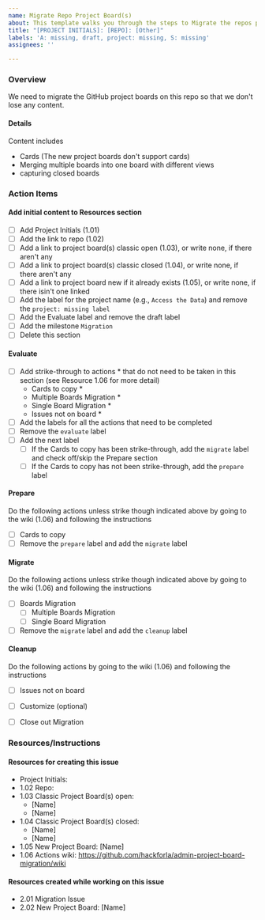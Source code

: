 ```yaml
---
name: Migrate Repo Project Board(s)
about: This template walks you through the steps to Migrate the repos project boards
title: "[PROJECT INITIALS]: [REPO]: [Other]"
labels: 'A: missing, draft, project: missing, S: missing'
assignees: ''

---
```


### Overview
We need to migrate the GitHub project boards on this repo so that we don't lose any content.

#### Details
Content includes
- Cards (The new project boards don't support cards)
- Merging multiple boards into one board with different views
- capturing closed boards

### Action Items

#### Add initial content to Resources section
- [ ] Add Project Initials (1.01)
- [ ] Add the link to repo (1.02)
- [ ] Add a link to project board(s) classic open (1.03), or write none, if there aren't any
- [ ] Add a link to project board(s) classic closed (1.04), or write none, if there aren't any
- [ ] Add a link to project board new if it already exists (1.05), or write none, if there isin't one linked
- [ ] Add the label for the project name (e.g., `Access the Data`) and remove the `project: missing label`
- [ ] Add the Evaluate label and remove the draft label
- [ ] Add the milestone `Migration`
- [ ] Delete this section

#### Evaluate
- [ ] Add strike-through to actions * that do not need to be taken in this section (see Resource 1.06 for more detail)
   - Cards to copy *
   - Multiple Boards Migration *
   - Single Board Migration *
   - Issues not on board *
- [ ] Add the labels for all the actions that need to be completed
- [ ] Remove the `evaluate` label
- [ ] Add the next label
   - [ ] If the Cards to copy has been strike-through, add the `migrate` label and check off/skip the Prepare section 
   - [ ] If the Cards to copy has not been strike-through, add the `prepare` label 

#### Prepare
Do the following actions unless strike though indicated above by going to the wiki (1.06) and following the instructions
- [ ] Cards to copy
- [ ] Remove the `prepare` label and add the `migrate` label

#### Migrate
Do the following actions unless strike though indicated above by going to the wiki (1.06) and following the instructions
- [ ] Boards Migration
   - [ ] Multiple Boards Migration
   - [ ] Single Board Migration
- [ ] Remove the `migrate` label and add the `cleanup` label

#### Cleanup
Do the following actions by going to the wiki (1.06) and following the instructions
   - [ ] Issues not on board
   - [ ] Customize (optional)
   - [ ] Close out Migration


### Resources/Instructions

#### Resources for creating this issue
- Project Initials:
- 1.02 Repo:
- 1.03 Classic Project Board(s) open:
   - [Name]
   - [Name]
- 1.04 Classic Project Board(s) closed:
   - [Name]
   - [Name]
- 1.05 New Project Board: [Name] 
- 1.06 Actions wiki: https://github.com/hackforla/admin-project-board-migration/wiki

#### Resources created while working on this issue
- 2.01 Migration Issue
- 2.02 New Project Board:  [Name]
